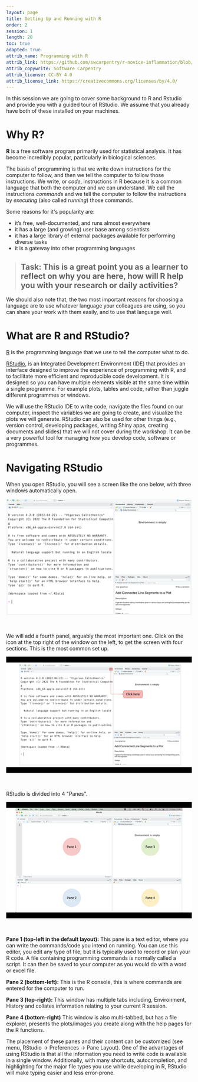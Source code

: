 ```yaml
---
layout: page
title: Getting Up and Running with R
order: 2
session: 1
length: 20
toc: true
adapted: true
attrib_name: Programming with R
attrib_link: https://github.com/swcarpentry/r-novice-inflammation/blob/main/index.md
attrib_copywrite: Software Carpentry
attrib_license: CC-BY 4.0
attrib_license_link: https://creativecommons.org/licenses/by/4.0/
---
```



In this session we are going to cover some background to R and Rstudio and provide you with a guided tour of RStudio. We assume that you already have both of these installed on your machines.

# Why R?

**R** is a free software program primarily used for statistical analysis. It has become incredibly popular, particularly in biological sciences. 

The basis of programming is that we write down instructions for the computer to
follow, and then we tell the computer to follow those instructions. We write, or
*code*, instructions in R because it is a common language that both the computer
and we can understand. We call the instructions *commands* and we tell the
computer to follow the instructions by *executing* (also called *running*) those
commands.

Some reasons for it's popularity are: 

* it’s free, well-documented, and runs almost everywhere
* it has a large (and growing) user base among scientists
* it has a large library of external packages available for performing diverse tasks
* it is a gateway into other programming languages

>
> ## Task: This is a great point you as a learner to reflect on why you are here, how will R help you with your research or daily activities? 
>

We should also note that, the two most important reasons for choosing a language are to use whatever language your colleagues are using, so you can share your work with them easily, and to use that language well.



# What are R and RStudio?

[R](https://www.r-project.org/) is the programming language that we use to tell the computer what to do. 

[RStudio](https://www.rstudio.com/), is an Integrated Development Environment (IDE) that provides an interface designed to improve the experience of programming with R, and to facilitate more efficient and reproducible code development. It is designed so you can have multiple elements visible at the same time within a single programme. For example plots, tables and code, rather than juggle different programmes or windows. 

We will use the RStudio IDE to write code, navigate the files found on our computer, inspect the variables we are going to create, and visualize the plots we will generate. RStudio can also be used for other things (e.g., version control, developing packages, writing Shiny apps, creating documents and slides) that we will not cover during the workshop. It can be a very powerful tool for managing how you develop code, software or programmes. 


# Navigating RStudio

When you open RStudio, you will see a screen like the one below, with three windows automatically open. 

![Alt Text](../images/rstudio_screen.png)

<br>

We will add a fourth panel, arguably the most important one. Click on the icon at the top right of the window on the left, to get the screen with four sections. This is the most common set up. 

![Alt Text](../images/rstudio_screen_1.png)

<br>

RStudio is divided into 4 "Panes". 

![Alt Text](../images/rstudio_screen_3.png)

<br>

**Pane 1 (top-left in the default layout):** This pane is a text editor, where you can write the commands/code you intend on running. You can use this editor, you edit any type of file, but it is typically used to record or plan your R code. A file containing programming commands is normally called a script. It can then be saved to your computer as you would do with a word or excel file.

**Pane 2 (bottom-left):** This is the R console, this is where commands are entered for the computer to run.

**Pane 3 (top-right):** This window has multiple tabs including, Environment, History and collates information relating to your current R session. 

**Pane 4 (bottom-right)** This window is also multi-tabbed, but has a file explorer, presents the plots/images you create along with the help pages for the R functions. 

The placement of these panes and their content can be customized
(see menu, RStudio -> Preferences -> Pane Layout). One of the advantages of
using RStudio is that all the information you need to write code is available in
a single window. Additionally, with many shortcuts, autocompletion, and
highlighting for the major file types you use while developing in R, RStudio
will make typing easier and less error-prone.

